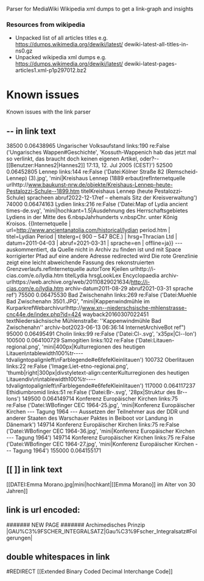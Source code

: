 Parser for MediaWiki Wikipedia xml dumps to get a link-graph and insights

### Resources from wikipedia

- Unpacked list of all articles titles e.g. https://dumps.wikimedia.org/dewiki/latest/ dewiki-latest-all-titles-in-ns0.gz 
- Unpacked wikipedia xml dumps e.g. https://dumps.wikimedia.org/dewiki/latest/ dewiki-latest-pages-articles1.xml-p1p297012.bz2

# Known issues  

Known issues with the link parser

## -- in link text
38500 0.06438965 Ungarischer Volksaufstand links:190 re:False ('Ungarisches Wappen#Geschichte', 'Kossuth-Wappenich hab das jetzt mal so verlinkt, das braucht doch keinen eigenen Artikel, oder?--[[Benutzer:Hannes2|Hannes2]] 17:13, 12. Jul 2005 (CEST)')
 52500 0.06452805 Lennep links:144 re:False ('Datei:Kölner Straße 82 (Remscheid-Lennep) (3).jpg', 'mini|Kreishaus Lennep (1889 erbaut)refInternetquelle urlhttp://www.baukunst-nrw.de/objekte/Kreishaus-Lennep-heute-Pestalozzi-Schule--1899.htm titelKreishaus Lennep (heute Pestalozzi-Schule) spracheen abruf2022-12-17ref – ehemals Sitz der Kreisverwaltung')
 74000 0.06474163 Lydien links:216 re:False ('Datei:Map of Lydia ancient times-de.svg', 'mini|hochkant=1.5|Ausdehnung des Herrschaftsgebietes Lydiens in der Mitte des 6.nbspJahrhunderts v.nbspChr. unter König Kroisos. <ref>{{Internetquelle | url=http://www.ancientanatolia.com/historical/lydian period.htm | titel=Lydian Period | titelerg=( 900 – 547 BCE.) | hrsg=Thracian Ltd | datum=2011-04-03 | abruf=2021-03-31 | sprache=en | offline=ja}}</ref> --- auskommentiert, da Quelle nicht in Archiv zu finden ist und mit Space korrigierter Pfad auf eine andere Adresse redirected wird  Die rote Grenzlinie zeigt eine leicht abweichende Fassung des rekonstruierten Grenzverlaufs.refInternetquelle  autorTore Kjeilen  urlhttp://i-cias.com/e.o/lydia.htm  titelLydia  hrsgLookLex Encyclopaedia  archiv-urlhttps://web.archive.org/web/20110829021634/http://i-cias.com/e.o/lydia.htm  archiv-datum2011-08-29  abruf2021-03-31  sprache ref')
 75500 0.06475530 Bad Zwischenahn links:269 re:False ('Datei:Muehle Bad Zwischenahn 3501.JPG', "mini|Kappenwindmühle im KurparkrefWebarchivurlhttp://www.xn--niederschsische-mhlenstrasse-cnc44e.de/index.php?id=424 wayback20160307022451 textNiedersächsische Mühlenstraße: ''Kappenwindmühle Bad Zwischenahn'' archiv-bot2023-06-13 06:36:14 InternetArchiveBot ref")
 95000 0.06495491 Cholin links:99 re:False ('Datei:Cl-.svg', 'x35px|Cl--Ion')
 100500 0.064100729 Samogitien links:102 re:False ('Datei:Litauen-regional.png', 'mini|400px|Kulturregionen des heutigen Litauen\ntablewidth100%tr----tdvaligntopalignleft\nFarblegende#e6fefeKleinlitauen')
100732 Oberlitauen links:22 re:False ('Image:Liet-etno-regionai.png', 'thumb|right|300px|divstyletext-align:centerKulturregionen des heutigen Litauendiv\n\ntablewidth100%tr----tdvaligntopalignleft\nFarblegende#e6fefeKleinlitauen')
 117000 0.064117237 Ethidiumbromid links:51 re:False ('Datei:Br-.svg', '28px|Struktur des Br--Ions')
 149500 0.064149714 Konferenz Europäischer Kirchen links:75 re:False ('Datei:WBofinger CEC 1964-25.jpg', 'mini|Konferenz Europäischer Kirchen --- Tagung 1964 --- Aussetzen der Teilnehmer aus der DDR und anderer Staaten des Warschauer Paktes in Beiboot vor Landung in Dänemark')
149714 Konferenz Europäischer Kirchen links:75 re:False ('Datei:WBofinger CEC 1964-36.jpg', 'mini|Konferenz Europäischer Kirchen --- Tagung 1964')
149714 Konferenz Europäischer Kirchen links:75 re:False ('Datei:WBofinger CEC 1964-27.jpg', 'mini|Konferenz Europäischer Kirchen --- Tagung 1964')
 155000 0.064155171

## [[ ]] in link text

[[DATEI:Emma Morano.jpg|mini|hochkant|[[Emma Morano]] im Alter von 30 Jahren]]

## link is url encoded:
####### NEW PAGE ####### Archimedisches Prinzip
|GAU%C3%9FSCHER_INTEGRALSATZ|Gau%C3%9Fscher_Integralsatz#Folgerungen|

## double whitespaces in link
#REDIRECT [[Extended Binary Coded Decimal  Interchange Code]]
